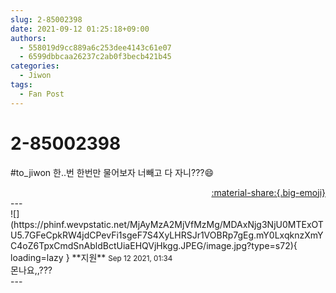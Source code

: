 ```yaml
---
slug: 2-85002398
date: 2021-09-12 01:25:18+09:00
authors:
  - 558019d9cc889a6c253dee4143c61e07
  - 6599dbbcaa26237c2ab0f3becb421b45
categories:
  - Jiwon
tags:
  - Fan Post
---
```


# 2-85002398

<div class="post-container" markdown="1">
<div class="content-container md-sidebar__scrollwrap" markdown="1">

\#to_jiwon 한..번 한번만 물어보자 너빼고 다 자니???😄

</div>
</div>

<div style="text-align: right;" markdown="1">
<a href="https://weverse.io/fromis9/fanpost/2-85002398" style="text-align: right;">:material-share:{.big-emoji}</a>
</div>
---

<div class="comments-container md-sidebar__scrollwrap" markdown="1">
<div class="comment" markdown="1">
<div class='id-container' markdown="1">
![](https://phinf.wevpstatic.net/MjAyMzA2MjVfMzMg/MDAxNjg3NjU0MTExOTU5.7GFeCpkRW4jdCPevFi1sgeF7S4XyLHRSJr1VOBRp7gEg.mY0LxqknzXmYC4oZ6TpxCmdSnAbldBctUiaEHQVjHkgg.JPEG/image.jpg?type=s72){ loading=lazy }
**<span class="artist">지원</span>** <small>Sep 12 2021, 01:34</small><br>
</div>
<div class='comment-body' markdown="1">
몬나요,,???
</div>
</div>
</div>
---
